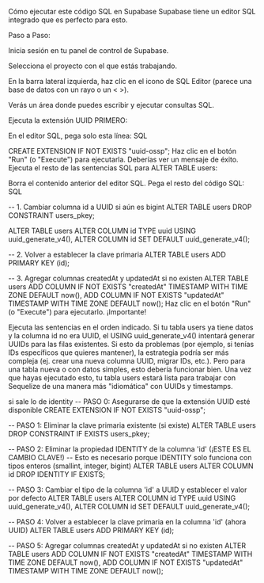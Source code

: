 Cómo ejecutar este código SQL en Supabase
Supabase tiene un editor SQL integrado que es perfecto para esto.

Paso a Paso:

Inicia sesión en tu panel de control de Supabase.

Selecciona el proyecto con el que estás trabajando.

En la barra lateral izquierda, haz clic en el icono de SQL Editor (parece una base de datos con un rayo o un < >).

Verás un área donde puedes escribir y ejecutar consultas SQL.

Ejecuta la extensión UUID PRIMERO:

En el editor SQL, pega solo esta línea:
SQL

CREATE EXTENSION IF NOT EXISTS "uuid-ossp";
Haz clic en el botón "Run" (o "Execute") para ejecutarla. Deberías ver un mensaje de éxito.
Ejecuta el resto de las sentencias SQL para ALTER TABLE users:

Borra el contenido anterior del editor SQL.
Pega el resto del código SQL:
SQL

-- 1. Cambiar columna id a UUID si aún es bigint
ALTER TABLE users
DROP CONSTRAINT users_pkey;

ALTER TABLE users
ALTER COLUMN id TYPE uuid USING uuid_generate_v4(),
ALTER COLUMN id SET DEFAULT uuid_generate_v4();

-- 2. Volver a establecer la clave primaria
ALTER TABLE users ADD PRIMARY KEY (id);

-- 3. Agregar columnas createdAt y updatedAt si no existen
ALTER TABLE users
ADD COLUMN IF NOT EXISTS "createdAt" TIMESTAMP WITH TIME ZONE DEFAULT now(),
ADD COLUMN IF NOT EXISTS "updatedAt" TIMESTAMP WITH TIME ZONE DEFAULT now();
Haz clic en el botón "Run" (o "Execute") para ejecutarlo.
¡Importante!

Ejecuta las sentencias en el orden indicado.
Si tu tabla users ya tiene datos y la columna id no era UUID, el USING uuid_generate_v4() intentará generar UUIDs para las filas existentes. Si esto da problemas (por ejemplo, si tenías IDs específicos que quieres mantener), la estrategia podría ser más compleja (ej. crear una nueva columna UUID, migrar IDs, etc.). Pero para una tabla nueva o con datos simples, esto debería funcionar bien.
Una vez que hayas ejecutado esto, tu tabla users estará lista para trabajar con Sequelize de una manera más "idiomática" con UUIDs y timestamps.

si sale lo de identity
-- PASO 0: Asegurarse de que la extensión UUID esté disponible
CREATE EXTENSION IF NOT EXISTS "uuid-ossp";

-- PASO 1: Eliminar la clave primaria existente (si existe)
ALTER TABLE users
DROP CONSTRAINT IF EXISTS users_pkey;

-- PASO 2: Eliminar la propiedad IDENTITY de la columna 'id' (¡ESTE ES EL CAMBIO CLAVE!)
-- Esto es necesario porque IDENTITY solo funciona con tipos enteros (smallint, integer, bigint)
ALTER TABLE users
ALTER COLUMN id DROP IDENTITY IF EXISTS;

-- PASO 3: Cambiar el tipo de la columna 'id' a UUID y establecer el valor por defecto
ALTER TABLE users
ALTER COLUMN id TYPE uuid USING uuid_generate_v4(),
ALTER COLUMN id SET DEFAULT uuid_generate_v4();

-- PASO 4: Volver a establecer la clave primaria en la columna 'id' (ahora UUID)
ALTER TABLE users ADD PRIMARY KEY (id);

-- PASO 5: Agregar columnas createdAt y updatedAt si no existen
ALTER TABLE users
ADD COLUMN IF NOT EXISTS "createdAt" TIMESTAMP WITH TIME ZONE DEFAULT now(),
ADD COLUMN IF NOT EXISTS "updatedAt" TIMESTAMP WITH TIME ZONE DEFAULT now();